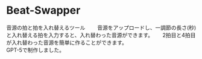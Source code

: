 # Beat-Swapper
音源の拍と拍を入れ替えるツール　　
音源をアップロードし、一調節の長さ(秒)と入れ替える拍を入力すると、入れ替わった音源ができます。　　
2拍目と4拍目が入れ替わった音源を簡単に作ることができます。  
GPT-5で制作しました。